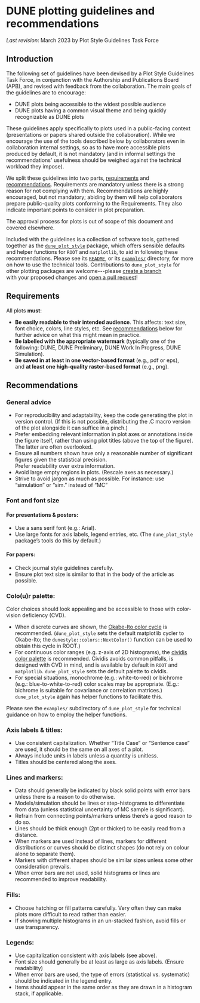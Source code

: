 # DUNE plotting guidelines and recommendations

_Last revision_: March 2023  by Plot Style Guidelines Task Force

## Introduction
The following set of guidelines have been devised by a Plot Style Guidelines Task Force, 
in conjunction with the Authorship and Publications Board (APB), and revised with feedback from the collaboration.
The main goals of the guidelines are to encourage:
* DUNE plots being accessible to the widest possible audience
* DUNE plots having a common visual theme and being quickly recognizable as DUNE plots 

These guidelines apply specifically to plots used in a public-facing context (presentations or papers shared outside the collaboration).
While we encourage the use of the tools described below by collaborators
even in collaboration internal settings, so as to have more accessible plots produced by default, it is not mandatory
(and in informal settings the recommendations' usefulness should be weighed against the technical workload they impose).

We split these guidelines into two parts, [requirements](#requirements) and [recommendations](#recommendations).
Requirements are mandatory unless there is a strong reason for not complying with them.
Recommendations are highly encouraged, but not mandatory; abiding by them will help collaborators prepare
public-quality plots conforming to the Requirements.  They also indicate important points to consider in plot preparation.

The approval process for plots is out of scope of this document and covered elsewhere.

Included with the guidelines is a collection of software tools, gathered together as the 
[`dune_plot_style`](https://github.com/DUNE/dune_plot_style) package, 
which offers sensible defaults and helper functions for `ROOT` and `matplotlib`, to aid in following these recommendations.
Please see its [`README`](https://github.com/DUNE/dune_plot_style/blob/main/README.md), 
or its [`examples/`](https://github.com/DUNE/dune_plot_style/tree/main/examples) directory, 
for more on how to use the technical tools.
Contributions to `dune_plot_style` for other plotting packages are welcome---please
[create a branch](https://docs.github.com/en/pull-requests/collaborating-with-pull-requests/proposing-changes-to-your-work-with-pull-requests/about-branches)  
with your proposed changes and [open a pull request](https://github.com/DUNE/dune_plot_style/compare)!

## Requirements
All plots **must**:

- **Be easily readable to their intended audience**.  This affects: text size, font choice, colors, line styles, etc. 
  See [recommendations](#recommendations) below for further advice on what this might mean in practice.
- **Be labelled with the appropriate watermark** (typically one of the following:
  DUNE, DUNE Preliminary, DUNE Work In Progress, DUNE Simulation).
- **Be saved in at least in one vector-based format** (e.g., pdf or eps),  
  and **at least one high-quality raster-based format** (e.g., png).

## Recommendations

### General advice

- For reproducibility and adaptability, keep the code generating the plot in version control.
  (If this is not possible, distributing the .C macro version of the plot alongside it can suffice in a pinch.)
- Prefer embedding relevant information in plot axes or annotations inside the figure itself,
  rather than using plot titles (above the top of the figure).   The latter are often overlooked.
- Ensure all numbers shown have only a reasonable number of significant figures given the statistical precision.   
  Prefer readability over extra information.
- Avoid large empty regions in plots.
(Rescale axes as necessary.)
- Strive to avoid jargon as much as possible.
For instance: use “simulation” or “sim.” instead of “MC”

### Font and font size

#### For presentations & posters:

- Use a sans serif font (e.g.: Arial).
- Use large fonts for axis labels, legend entries, etc.  (The `dune_plot_style` package’s tools do this by default.)

#### For papers:

- Check journal style guidelines carefully.
- Ensure plot text size is similar to that in the body of the article as possible. 

### Colo(u)r palette:
Color choices should look appealing and be accessible to those with color-vision deficiency (CVD).

- When discrete curves are shown, the [Okabe-Ito color cycle](https://jfly.uni-koeln.de/color/) is recommended.
  (`dune_plot_style` sets the default matplotlib cycler to Okabe-Ito; 
   the `dunestyle::colors::NextColor()` function can be used to obtain this cycle in ROOT.)
- For continuous color ranges (e.g. z-axis of 2D histograms), the [cividis color palette](https://journals.plos.org/plosone/article?id=10.1371/journal.pone.0199239)
  is recommended.  Cividis avoids common pitfalls,  is designed with CVD in mind,
  and is available by default in `ROOT` and `matplotlib`.
  `dune_plot_style` sets the default palette to cividis.
- For special situations, monochrome (e.g.: white-to-red) or bichrome (e.g.: blue-to-white-to-red)
  color scales may be appropriate.  (E.g.: bichrome is suitable for covariance or correlation matrices.)
  `dune_plot_style` again has helper functions to facilitate this.

Please see the `examples/` subdirectory of `dune_plot_style` for technical guidance
on how to employ the helper functions.

### Axis labels & titles:

- Use consistent capitalization. 
Whether “Title Case” or “Sentence case” are used,
it should be the same on all axes of a plot.
- Always include units in labels unless a quantity is unitless.
- Titles should be centered along the axes.

### Lines and markers:

- Data should generally be indicated by black solid points with error bars unless there is a reason to do otherwise.
- Models/simulation should be lines or step-histograms to differentiate from data (unless statistical uncertainty of MC sample is significant).
- Refrain from connecting points/markers unless there’s a good reason to do so.
- Lines should be thick enough (2pt or thicker) to be easily read from a distance.
- When markers are used instead of lines,
markers for different distributions or curves should be distinct shapes (do not rely on colour alone to separate them).
- Markers with different shapes should be similar sizes unless some other consideration prevails.
- When error bars are not used,
solid histograms or lines are recommended to improve readability.

### Fills:

- Choose hatching or fill patterns carefully.
Very often they can make plots more difficult to read rather than easier.
- If showing multiple histograms in an un-stacked fashion,
avoid fills or use transparency.

### Legends:

- Use capitalization consistent with axis labels (see above).
- Font size should generally be at least as large as axis labels. (Ensure readability)
- When error bars are used,
the type of errors (statistical vs. systematic) should be indicated in the legend entry.
- Items should appear in the same order as they are drawn in a histogram stack, if applicable.
